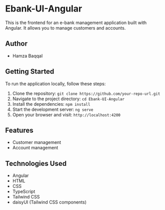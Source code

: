 # Ebank-UI-Angular

This is the frontend for an e-bank management application built with Angular. It allows you to manage customers and accounts.

## Author

- Hamza Baqqal

## Getting Started

To run the application locally, follow these steps:

1. Clone the repository: `git clone https://github.com/your-repo-url.git`
2. Navigate to the project directory: `cd Ebank-UI-Angular`
3. Install the dependencies: `npm install`
4. Start the development server: `ng serve`
5. Open your browser and visit: `http://localhost:4200`

## Features

- Customer management
- Account management

## Technologies Used

- Angular
- HTML
- CSS
- TypeScript
- Tailwind CSS
- daisyUI (Tailwind CSS components)
